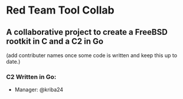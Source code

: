 # Red Team Tool Collab
## A collaborative project to create a FreeBSD rootkit in C and a C2 in Go



(add contributer names once some code is written and keep this up to date.)

### C2 Written in Go:
- Manager: @kriba24